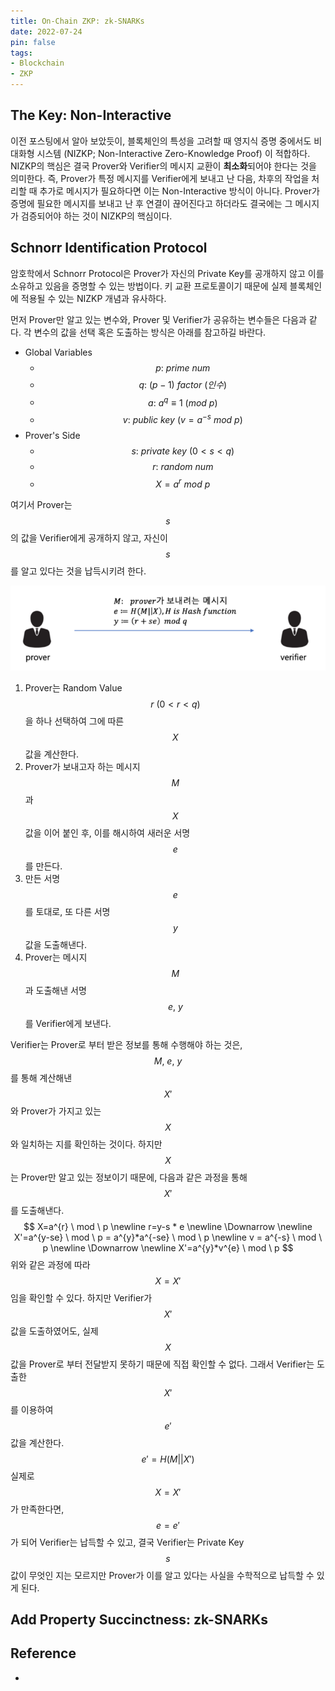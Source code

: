 ```yaml
---
title: On-Chain ZKP: zk-SNARKs
date: 2022-07-24
pin: false
tags:
- Blockchain
- ZKP
---
```


## The Key: Non-Interactive

이전 포스팅에서 알아 보았듯이, 블록체인의 특성을 고려할 때 영지식 증명 중에서도 비대화형 시스템 (NIZKP; Non-Interactive Zero-Knowledge Proof) 이 적합하다. NIZKP의 핵심은 결국 Prover와 Verifier의 메시지 교환이 **최소화**되어야 한다는 것을 의미한다. 즉, Prover가 특정 메시지를 Verifier에게 보내고 난 다음, 차후의 작업을 처리할 때 추가로 메시지가 필요하다면 이는 Non-Interactive 방식이 아니다. Prover가 증명에 필요한 메시지를 보내고 난 후 연결이 끊어진다고 하더라도 결국에는 그 메시지가 검증되어야 하는 것이 NIZKP의 핵심이다.

## Schnorr Identification Protocol

암호학에서 Schnorr Protocol은 Prover가 자신의 Private Key를 공개하지 않고 이를 소유하고 있음을 증명할 수 있는 방법이다. 키 교환 프로토콜이기 때문에 실제 블록체인에 적용될 수 있는 NIZKP 개념과 유사하다.

먼저 Prover만 알고 있는 변수와, Prover 및 Verifier가 공유하는 변수들은 다음과 같다. 각 변수의 값을 선택 혹은 도출하는 방식은 아래를 참고하길 바란다.

- Global Variables
  - $$p: \ prime \ num$$
  - $$q: \ (p-1) \ factor \ (인수)$$
  - $$a: \ a^{q} \equiv 1 \ (mod \ p)$$
  - $$v: \ public \ key \ (v=a^{-s} \ mod \ p)$$
- Prover's Side
  - $$s: \ private \ key \ (0<s<q)$$
  - $$r: \ random \ num$$
  - $$X=a^{r} \ mod \ p$$

여기서 Prover는 $$s$$의 값을 Verifier에게 공개하지 않고, 자신이 $$s$$를 알고 있다는 것을 납득시키려 한다.

![](images/variable-from-prover-to-verifier.png "Prover가 Verifier에게 전달하는 변수")

1. Prover는 Random Value $$r \ (0<r<q)$$을 하나 선택하여 그에 따른 $$X$$ 값을 계산한다.
2. Prover가 보내고자 하는 메시지 $$M$$ 과 $$X$$ 값을 이어 붙인 후, 이를 해시하여 새러운 서명 $$e$$ 를 만든다.
3. 만든 서명 $$e$$ 를 토대로, 또 다른 서명 $$y$$ 값을 도출해낸다.
4. Prover는 메시지 $$M$$ 과 도출해낸 서명 $$e, \ y$$ 를 Verifier에게 보낸다.

Verifier는 Prover로 부터 받은 정보를 통해 수행해야 하는 것은, $$M, \ e, \ y$$ 를 통해 계산해낸 $$X'$$ 와 Prover가 가지고 있는 $$X$$ 와 일치하는 지를 확인하는 것이다. 하지만 $$X$$ 는 Prover만 알고 있는 정보이기 때문에, 다음과 같은 과정을 통해 $$X'$$ 를 도출해낸다.
$$
X=a^{r} \ mod \ p \newline
r=y-s * e \newline
\Downarrow \newline
X'=a^{y-se} \ mod \ p = a^{y}*a^{-se} \ mod \ p \newline
v = a^{-s} \ mod \ p \newline
\Downarrow \newline
X'=a^{y}*v^{e} \ mod \ p
$$
위와 같은 과정에 따라 $$X=X'$$ 임을 확인할 수 있다. 하지만 Verifier가 $$X'$$ 값을 도출하였어도, 실제 $$X$$ 값을 Prover로 부터 전달받지 못하기 때문에 직접 확인할 수 없다. 그래서 Verifier는 도출한 $$X'$$ 를 이용하여 $$e'$$ 값을 계산한다.
$$
e'=H(M||X')
$$
실제로 $$X=X'$$ 가 만족한다면, $$e=e'$$ 가 되어 Verifier는 납득할 수 있고, 결국 Verifier는 Private Key $$s$$ 값이 무엇인 지는 모르지만  Prover가 이를 알고 있다는 사실을 수학적으로 납득할 수 있게 된다.

## Add Property Succinctness: zk-SNARKs



## Reference

- 











































